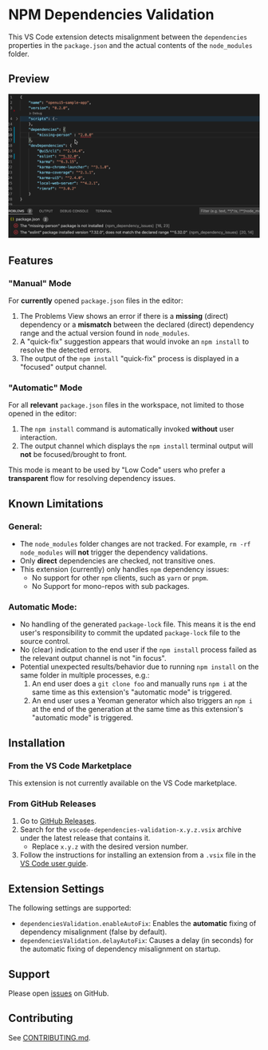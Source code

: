# NPM Dependencies Validation

This VS Code extension detects misalignment between the `dependencies` properties
in the `package.json` and the actual contents of the `node_modules` folder.

## Preview

![](https://raw.githubusercontent.com/SAP/app-studio-toolkit/main/packages/vscode-dependencies-validation/resources/example-manual-mode.png)

## Features

### "Manual" Mode

For **currently** opened `package.json` files in the editor:

1. The Problems View shows an error if there is a **missing** (direct) dependency
   or a **mismatch** between the declared (direct) dependency range
   and the actual version found in `node_modules`.
2. A "quick-fix" suggestion appears that would invoke an `npm install` to resolve the detected errors.
3. The output of the `npm install` "quick-fix" process is displayed in a "focused" output channel.

### "Automatic" Mode

For all **relevant** `package.json` files in the workspace, not limited to those opened in the editor:

1. The `npm install` command is automatically invoked **without** user interaction.
2. The output channel which displays the `npm install` terminal output will **not** be focused/brought to front.

This mode is meant to be used by "Low Code" users who prefer a **transparent** flow for resolving dependency issues.

## Known Limitations

### General:

- The `node_modules` folder changes are not tracked.
  For example, `rm -rf node_modules` will **not** trigger the dependency validations.
- Only **direct** dependencies are checked, not transitive ones.
- This extension (currently) only handles `npm` dependency issues:
  - No support for other `npm` clients, such as `yarn` or `pnpm`.
  - No Support for mono-repos with sub packages.

### Automatic Mode:

- No handling of the generated `package-lock` file.
  This means it is the end user's responsibility to commit the updated `package-lock` file to the source control.
- No (clear) indication to the end user if the `npm install` process failed
  as the relevant output channel is not "in focus".
- Potential unexpected results/behavior due to running `npm install`
  on the same folder in multiple processes, e.g.:
  1. An end user does a `git clone foo` and manually runs `npm i`
     at the same time as this extension's "automatic mode" is triggered.
  2. An end user uses a Yeoman generator which also triggers an `npm i`
     at the end of the generation at the same time as this extension's "automatic mode" is triggered.

## Installation

### From the VS Code Marketplace

This extension is not currently available on the VS Code marketplace.

### From GitHub Releases

1. Go to [GitHub Releases](https://github.com/sap/app-studio-toolkit/releases).
2. Search for the `vscode-dependencies-validation-x.y.z.vsix`
   archive under the latest release that contains it.
   - Replace `x.y.z` with the desired version number.
3. Follow the instructions for installing an extension from a `.vsix`
   file in the [VS Code user guide](https://code.visualstudio.com/docs/editor/extension-gallery#_install-from-a-vsix).

## Extension Settings

The following settings are supported:

- `dependenciesValidation.enableAutoFix`: Enables the **automatic** fixing of dependency misalignment (false by default).
- `dependenciesValidation.delayAutoFix`: Causes a delay (in seconds) for the automatic fixing of dependency misalignment on startup.

## Support

Please open [issues](https://github.com/SAP/app-studio-toolkit/issues) on GitHub.

## Contributing

See [CONTRIBUTING.md](../../CONTRIBUTING.md).
